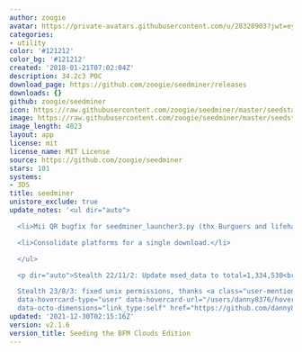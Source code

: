 ```yaml
---
author: zoogie
avatar: https://private-avatars.githubusercontent.com/u/28328903?jwt=eyJhbGciOiJIUzI1NiIsInR5cCI6IkpXVCJ9.eyJpc3MiOiJnaXRodWIuY29tIiwiYXVkIjoicmF3LmdpdGh1YnVzZXJjb250ZW50LmNvbSIsImtleSI6ImtleTEiLCJleHAiOjE3MzQ2NTcxODAsIm5iZiI6MTczNDY1NTk4MCwicGF0aCI6Ii91LzI4MzI4OTAzIn0.btf7g8Gt_CMbDHmYmpUMqlBJNtjTcM-4H0HkZBzc_u8&v=4
categories:
- utility
color: '#121212'
color_bg: '#121212'
created: '2018-01-21T07:02:04Z'
description: 34.2c3 POC
download_page: https://github.com/zoogie/seedminer/releases
downloads: {}
github: zoogie/seedminer
icon: https://raw.githubusercontent.com/zoogie/seedminer/master/seedstarter/resources/icon.png
image: https://raw.githubusercontent.com/zoogie/seedminer/master/seedstarter/resources/banner.png
image_length: 4023
layout: app
license: mit
license_name: MIT License
source: https://github.com/zoogie/seedminer
stars: 101
systems:
- 3DS
title: seedminer
unistore_exclude: true
update_notes: '<ul dir="auto">

  <li>Mii QR bugfix for seedminer_launcher3.py (thx Burguers and lifehackerhansol!)</li>

  <li>Consolidate platforms for a single download.</li>

  </ul>

  <p dir="auto">Stealth 22/11/2: Update msed_data to total=1,334,530<br>

  Stealth 23/8/3: fixed unix permissions, thanks <a class="user-mention notranslate"
  data-hovercard-type="user" data-hovercard-url="/users/danny8376/hovercard" data-octo-click="hovercard-link-click"
  data-octo-dimensions="link_type:self" href="https://github.com/danny8376">@danny8376</a></p>'
updated: '2021-12-30T02:15:16Z'
version: v2.1.6
version_title: Seeding the BFM Clouds Edition
---
```

